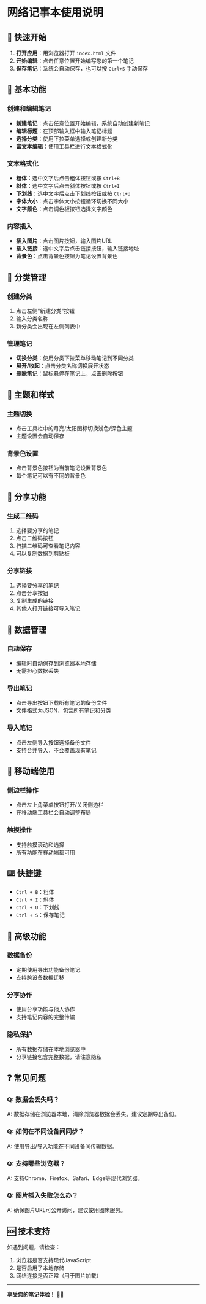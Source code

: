 # 网络记事本使用说明

## 🚀 快速开始

1. **打开应用**：用浏览器打开 `index.html` 文件
2. **开始编辑**：点击任意位置开始编写您的第一个笔记
3. **保存笔记**：系统会自动保存，也可以按 `Ctrl+S` 手动保存

## 📝 基本功能

### 创建和编辑笔记
- **新建笔记**：点击任意位置开始编辑，系统自动创建新笔记
- **编辑标题**：在顶部输入框中输入笔记标题
- **选择分类**：使用下拉菜单选择或创建新分类
- **富文本编辑**：使用工具栏进行文本格式化

### 文本格式化
- **粗体**：选中文字后点击粗体按钮或按 `Ctrl+B`
- **斜体**：选中文字后点击斜体按钮或按 `Ctrl+I`
- **下划线**：选中文字后点击下划线按钮或按 `Ctrl+U`
- **字体大小**：点击字体大小按钮循环切换不同大小
- **文字颜色**：点击调色板按钮选择文字颜色

### 内容插入
- **插入图片**：点击图片按钮，输入图片URL
- **插入链接**：选中文字后点击链接按钮，输入链接地址
- **背景色**：点击背景色按钮为笔记设置背景色

## 📁 分类管理

### 创建分类
1. 点击左侧"新建分类"按钮
2. 输入分类名称
3. 新分类会出现在左侧列表中

### 管理笔记
- **切换分类**：使用分类下拉菜单移动笔记到不同分类
- **展开/收起**：点击分类名称切换展开状态
- **删除笔记**：鼠标悬停在笔记上，点击删除按钮

## 🎨 主题和样式

### 主题切换
- 点击工具栏中的月亮/太阳图标切换浅色/深色主题
- 主题设置会自动保存

### 背景色设置
- 点击背景色按钮为当前笔记设置背景色
- 每个笔记可以有不同的背景色

## 🔗 分享功能

### 生成二维码
1. 选择要分享的笔记
2. 点击二维码按钮
3. 扫描二维码可查看笔记内容
4. 可以复制数据到剪贴板

### 分享链接
1. 选择要分享的笔记
2. 点击分享按钮
3. 复制生成的链接
4. 其他人打开链接可导入笔记

## 💾 数据管理

### 自动保存
- 编辑时自动保存到浏览器本地存储
- 无需担心数据丢失

### 导出笔记
- 点击导出按钮下载所有笔记的备份文件
- 文件格式为JSON，包含所有笔记和分类

### 导入笔记
- 点击左侧导入按钮选择备份文件
- 支持合并导入，不会覆盖现有笔记

## 📱 移动端使用

### 侧边栏操作
- 点击左上角菜单按钮打开/关闭侧边栏
- 在移动端工具栏会自动调整布局

### 触摸操作
- 支持触摸滚动和选择
- 所有功能在移动端都可用

## ⌨️ 快捷键

- `Ctrl + B`：粗体
- `Ctrl + I`：斜体
- `Ctrl + U`：下划线
- `Ctrl + S`：保存笔记

## 🔧 高级功能

### 数据备份
- 定期使用导出功能备份笔记
- 支持跨设备数据迁移

### 分享协作
- 使用分享功能与他人协作
- 支持笔记内容的完整传输

### 隐私保护
- 所有数据存储在本地浏览器中
- 分享链接包含完整数据，请注意隐私

## ❓ 常见问题

### Q: 数据会丢失吗？
A: 数据存储在浏览器本地，清除浏览器数据会丢失。建议定期导出备份。

### Q: 如何在不同设备间同步？
A: 使用导出/导入功能在不同设备间传输数据。

### Q: 支持哪些浏览器？
A: 支持Chrome、Firefox、Safari、Edge等现代浏览器。

### Q: 图片插入失败怎么办？
A: 确保图片URL可公开访问，建议使用图床服务。

## 🆘 技术支持

如遇到问题，请检查：
1. 浏览器是否支持现代JavaScript
2. 是否启用了本地存储
3. 网络连接是否正常（用于图片加载）

---

**享受您的笔记体验！** 📝✨

